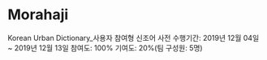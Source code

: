 # Morahaji
Korean Urban Dictionary_사용자 참여형 신조어 사전
수행기간: 2019년 12월 04일 ~ 2019년 12월 13일
참여도: 100%
기여도: 20%(팀 구성원: 5명)
